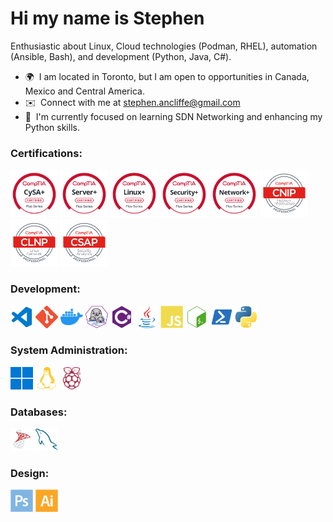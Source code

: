 Hi my name is Stephen
=================================

Enthusiastic about Linux, Cloud technologies (Podman, RHEL), automation (Ansible, Bash), and development (Python, Java, C#). 

* 🌍  I am located in Toronto, but I am open to opportunities in Canada, Mexico and Central America.
* ✉️  Connect with me at [stephen.ancliffe@gmail.com](mailto:stephen.ancliffe@outlook.com)
* 🧠  I'm currently focused on learning SDN Networking and enhancing my Python skills.

### Certifications:
<p align="left">
      <a href="https://www.credly.com/badges/fa79245a-bc6a-4a31-b9b9-f57512e4c1c0/public_url" target="_blank" rel="noreferrer"><img src="https://raw.githubusercontent.com/BranchingBad/BranchingBad/refs/heads/main/images/cysa.png" width="76" height="76" alt="cysa" /></a>
    <a href="https://www.credly.com/badges/5575b431-8c47-437f-bd5f-2680f954f3de/public_url" target="_blank" rel="noreferrer"><img src="https://raw.githubusercontent.com/BranchingBad/BranchingBad/refs/heads/main/images/server.png" width="76" height="76" alt="server" /></a>
      <a href="https://www.credly.com/badges/cb8ca8ad-22e5-4220-b071-474caf04cbb5/public_url" target="_blank" rel="noreferrer"><img src="https://raw.githubusercontent.com/BranchingBad/BranchingBad/refs/heads/main/images/linux.png" width="76" height="76" alt="linux" /></a>
      <a href="https://www.credly.com/badges/445b9798-60ee-45d4-8cb8-ac71b19c8f17/public_url" target="_blank" rel="noreferrer"><img src="https://raw.githubusercontent.com/BranchingBad/BranchingBad/refs/heads/main/images/security.png" width="76" height="76" alt="security" /></a>
      <a href="https://www.credly.com/badges/8a51eb8a-5540-4242-a148-b2e91857c840/public_url" target="_blank" rel="noreferrer"><img src="https://raw.githubusercontent.com/BranchingBad/BranchingBad/refs/heads/main/images/network.png" width="76" height="76" alt="network" /></a>
    <a href="https://www.credly.com/badges/31b89a10-9231-480e-bfd0-91e3dbee585c/public_url" target="_blank" rel="noreferrer"><img src="https://raw.githubusercontent.com/BranchingBad/BranchingBad/refs/heads/main/images/cnip.png" width="76" height="76" alt="CNIP" /></a>
    <a href="https://www.credly.com/badges/df7d6e97-3a23-4ae5-9978-baf35144594a/public_url" target="_blank" rel="noreferrer"><img src="https://raw.githubusercontent.com/BranchingBad/BranchingBad/refs/heads/main/images/clnp.png" width="76" height="76" alt="CLNP" /></a>
      <a href="https://www.credly.com/earner/earned/badge/95b670b6-d2de-4ed4-a76a-026301bf8293" target="_blank" rel="noreferrer"><img src="https://raw.githubusercontent.com/BranchingBad/BranchingBad/refs/heads/main/images/csap.png" width="76" height="76" alt="CSAP" /></a>
</p>

### Development:
<p align="left">
  <a href="https://code.visualstudio.com/" target="_blank" rel="noreferrer"><img src="https://raw.githubusercontent.com/BranchingBad/BranchingBad/refs/heads/main/images/visualstudiocode-colored.svg" width="36" height="36" alt="VS Code" /></a>
  <a href="https://git-scm.com/" target="_blank" rel="noreferrer"><img src="https://raw.githubusercontent.com/BranchingBad/BranchingBad/refs/heads/main/images/git-colored.svg" width="36" height="36" alt="Git" /></a>
  <a href="https://www.docker.com/" target="_blank" rel="noreferrer"><img src="https://raw.githubusercontent.com/BranchingBad/BranchingBad/refs/heads/main/images/docker-colored.svg" width="36" height="36" alt="Docker" /></a>
   <a href="https://podman.io/" target="_blank" rel="noreferrer"><img src="https://raw.githubusercontent.com/BranchingBad/BranchingBad/refs/heads/main/images/podman-logo.svg" width="36" height="36" alt="podman" /></a>
  <a href="https://docs.microsoft.com/en-us/dotnet/csharp/" target="_blank" rel="noreferrer"><img src="https://raw.githubusercontent.com/BranchingBad/BranchingBad/refs/heads/main/images/csharp-colored.svg" width="36" height="36" alt="C#" /></a>
  <a href="https://www.oracle.com/java/" target="_blank" rel="noreferrer"><img src="https://raw.githubusercontent.com/BranchingBad/BranchingBad/refs/heads/main/images/java-colored.svg" width="36" height="36" alt="Java" /></a>
  <a href="https://developer.mozilla.org/en-US/docs/Web/JavaScript" target="_blank" rel="noreferrer"><img src="https://raw.githubusercontent.com/BranchingBad/BranchingBad/refs/heads/main/images/javascript-colored.svg" width="36" height="36" alt="JavaScript" /></a>
  <a href="https://www.gnu.org/software/bash/" target="_blank" rel="noreferrer"><img src="https://raw.githubusercontent.com/BranchingBad/BranchingBad/refs/heads/main/images/gnubash-colored.svg" width="36" height="36" alt="GNU Bash" /></a>
  <a href="https://microsoft.com/powershell" target="_blank" rel="noreferrer"><img src="https://raw.githubusercontent.com/BranchingBad/BranchingBad/refs/heads/main/images/powershell-colored.svg" width="36" height="36" alt="Powershell" /></a>
  <a href="https://www.python.org/" target="_blank" rel="noreferrer"><img src="https://raw.githubusercontent.com/BranchingBad/BranchingBad/refs/heads/main/images/python-colored.svg" width="36" height="36" alt="Python" /></a>
</p>

### System Administration:
<p align="left">
  <a href="https://www.microsoft.com/en-ca/windows" target="_blank" rel="noreferrer"><img src="https://raw.githubusercontent.com/BranchingBad/BranchingBad/refs/heads/main/images/Windows_logo_-_2021.svg" width="36" height="36" alt="Windows" /><a>
  <a href="https://www.linux.org" target="_blank" rel="noreferrer"><img src="https://raw.githubusercontent.com/BranchingBad/BranchingBad/refs/heads/main/images/linux-colored.svg" width="36" height="36" alt="Linux" /></a>
  <a href="https://www.raspberrypi.org/" target="_blank" rel="noreferrer"><img src="https://raw.githubusercontent.com/BranchingBad/BranchingBad/refs/heads/main/images/raspberrypi-colored.svg" width="36" height="36" alt="Raspberry Pi" /><a>
</p>

### Databases:
<p align="left">
  <a href="https://www.microsoft.com/en-us/sql-server" target="_blank" rel="noreferrer"><img src="https://raw.githubusercontent.com/BranchingBad/BranchingBad/refs/heads/main/images/mssql.svg" width="36" height="36" alt="MsSQL" /></a>
  <a href="https://www.mysql.com/" target="_blank" rel="noreferrer"><img src="https://raw.githubusercontent.com/BranchingBad/BranchingBad/refs/heads/main/images/mysql-colored.svg" width="36" height="36" alt="MySQL" /></a>
</p>

### Design:
<p align="left">
  <a href="https://www.adobe.com/ca/products/photoshop.html" target="_blank" rel="noreferrer"><img src="https://raw.githubusercontent.com/BranchingBad/BranchingBad/refs/heads/main/images/photoshop-colored.svg" width="36" height="36" alt="Photoshop" /></a>
  <a href="https://www.adobe.com/ca/products/illustrator.html" target="_blank" rel="noreferrer"><img src="https://raw.githubusercontent.com/BranchingBad/BranchingBad/refs/heads/main/images/illustrator-colored.svg" width="36" height="36" alt="Illustrator" /></a>
</p>
